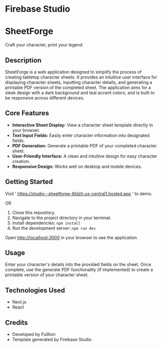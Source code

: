 # Firebase Studio

# SheetForge

Craft your character, print your legend.

## Description

SheetForge is a web application designed to simplify the process of creating tabletop character sheets. It provides an intuitive user interface for displaying character sheets, inputting character details, and generating a printable PDF version of the completed sheet. The application aims for a sleek design with a dark background and teal accent colors, and is built to be responsive across different devices.

## Core Features

- **Interactive Sheet Display:** View a character sheet template directly in your browser.
- **Text Input Fields:** Easily enter character information into designated fields.
- **PDF Generation:** Generate a printable PDF of your completed character sheet.
- **User-Friendly Interface:** A clean and intuitive design for easy character creation.
- **Responsive Design:** Works well on desktop and mobile devices.

## Getting Started

Visit ' https://studio--sheetforge-6tdzh.us-central1.hosted.app ' to demo.

OR

1. Clone this repository.
2. Navigate to the project directory in your terminal.
3. Install dependencies: `npm install`
4. Run the development server: `npm run dev`

Open [http://localhost:3000](http://localhost:3000) in your browser to see the application.

## Usage

Enter your character's details into the provided fields on the sheet. Once complete, use the generate PDF functionality (if implemented) to create a printable version of your character sheet.

## Technologies Used

- Next.js
- React

## Credits

- Developed by Fulllion
- Template generated by Firebase Studio

